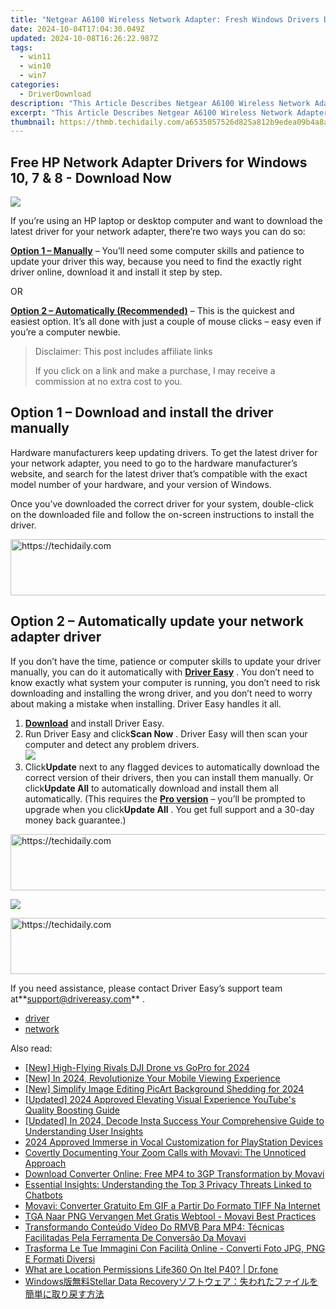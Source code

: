 ```yaml
---
title: "Netgear A6100 Wireless Network Adapter: Fresh Windows Drivers Download and Setup"
date: 2024-10-04T17:04:30.049Z
updated: 2024-10-08T16:26:22.987Z
tags:
  - win11
  - win10
  - win7
categories:
  - DriverDownload
description: "This Article Describes Netgear A6100 Wireless Network Adapter: Fresh Windows Drivers Download and Setup"
excerpt: "This Article Describes Netgear A6100 Wireless Network Adapter: Fresh Windows Drivers Download and Setup"
thumbnail: https://thmb.techidaily.com/a6535057526d825a812b9edea09b4a8a4894edee43c3184c203deba2afb4fbdc.jpg
---
```


## Free HP Network Adapter Drivers for Windows 10, 7 & 8 - Download Now

![](https://images.drivereasy.com/wp-content/uploads/2018/11/img_5bff60daf0b94.jpg)

 If you’re using an HP laptop or desktop computer and want to download the latest driver for your network adapter, there’re two ways you can do so:

[**Option 1 – Manually**](https://tools.techidaily.com/drivereasy/download/) – You’ll need some computer skills and patience to update your driver this way, because you need to find the exactly right driver online, download it and install it step by step.

OR

[**Option 2 – Automatically (Recommended)**](https://www.drivereasy.com/knowledge/hp-network-driver-download-for-windows-10-7-8/#o2) – This is the quickest and easiest option. It’s all done with just a couple of mouse clicks – easy even if you’re a computer newbie.

>  Disclaimer: This post includes affiliate links
>
>  If you click on a link and make a purchase, I may receive a commission at no extra cost to you.
>

## Option 1 – Download and install the driver manually

 Hardware manufacturers keep updating drivers. To get the latest driver for your network adapter, you need to go to the hardware manufacturer’s website, and search for the latest driver that’s compatible with the exact model number of your hardware, and your version of Windows.

 Once you’ve downloaded the correct driver for your system, double-click on the downloaded file and follow the on-screen instructions to install the driver.

<!-- affiliate ads begin -->
<a href="https://laganoo.pxf.io/c/5597632/1528688/16446" target="_top" id="1528688">
  <img src="//a.impactradius-go.com/display-ad/16446-1528688" border="0" alt="https://techidaily.com" width="728" height="90"/>
</a>
<img height="0" width="0" src="https://laganoo.pxf.io/i/5597632/1528688/16446" style="position:absolute;visibility:hidden;" border="0" />
<!-- affiliate ads end -->

## Option 2 – Automatically update your network adapter driver

 If you don’t have the time, patience or computer skills to update your driver manually, you can do it automatically with **[Driver Easy](https://tools.techidaily.com/drivereasy/download/)**  . You don’t need to know exactly what system your computer is running, you don’t need to risk downloading and installing the wrong driver, and you don’t need to worry about making a mistake when installing. Driver Easy handles it all.

1. **[Download](https://tools.techidaily.com/drivereasy/download/)**  and install Driver Easy.
2. Run Driver Easy and click**Scan Now** . Driver Easy will then scan your computer and detect any problem drivers.  
![](https://images.drivereasy.com/wp-content/uploads/2018/11/img_5bff59d2428c6.jpg)
3. Click**Update** next to any flagged devices to automatically download the correct version of their drivers, then you can install them manually. Or click**Update All** to automatically download and install them all automatically. (This requires the **[Pro version](https://tools.techidaily.com/drivereasy/download/)**  – you’ll be prompted to upgrade when you click**Update All** . You get full support and a 30-day money back guarantee.)  

<!-- affiliate ads begin -->
<a href="https://appsumo.8odi.net/c/5597632/2105864/7443" target="_top" id="2105864">
  <img src="//a.impactradius-go.com/display-ad/7443-2105864" border="0" alt="https://techidaily.com" width="728" height="90"/>
</a>
<img height="0" width="0" src="https://appsumo.8odi.net/i/5597632/2105864/7443" style="position:absolute;visibility:hidden;" border="0" />
<!-- affiliate ads end -->

![](https://images.drivereasy.com/wp-content/uploads/2018/11/img_5bff59dfc13fd.jpg)

<!-- affiliate ads begin -->
<a href="https://appsumo.8odi.net/c/5597632/2151858/7443" target="_top" id="2151858">
  <img src="//a.impactradius-go.com/display-ad/7443-2151858" border="0" alt="https://techidaily.com" width="600" height="90"/>
</a>
<img height="0" width="0" src="https://appsumo.8odi.net/i/5597632/2151858/7443" style="position:absolute;visibility:hidden;" border="0" />
<!-- affiliate ads end -->

 If you need assistance, please contact Driver Easy’s support team at**<support@drivereasy.com>** .

* [driver](https://tools.techidaily.com/drivereasy/download/)
* [network](https://tools.techidaily.com/drivereasy/download/)

<ins class="adsbygoogle"
     style="display:block"
     data-ad-format="autorelaxed"
     data-ad-client="ca-pub-7571918770474297"
     data-ad-slot="1223367746"></ins>

<ins class="adsbygoogle"
     style="display:block"
     data-ad-client="ca-pub-7571918770474297"
     data-ad-slot="8358498916"
     data-ad-format="auto"
     data-full-width-responsive="true"></ins>

<span class="atpl-alsoreadstyle">Also read:</span>
<div><ul>
<li><a href="https://fox-boxes.techidaily.com/new-high-flying-rivals-dji-drone-vs-gopro-for-2024/"><u>[New] High-Flying Rivals DJI Drone vs GoPro for 2024</u></a></li>
<li><a href="https://facebook-video-content.techidaily.com/new-in-2024-revolutionize-your-mobile-viewing-experience/"><u>[New] In 2024, Revolutionize Your Mobile Viewing Experience</u></a></li>
<li><a href="https://fox-glue.techidaily.com/new-simplify-image-editing-picart-background-shedding-for-2024/"><u>[New] Simplify Image Editing PicArt Background Shedding for 2024</u></a></li>
<li><a href="https://facebook-video-footage.techidaily.com/updated-2024-approved-elevating-visual-experience-youtubes-quality-boosting-guide/"><u>[Updated] 2024 Approved Elevating Visual Experience YouTube's Quality Boosting Guide</u></a></li>
<li><a href="https://instagram-videos.techidaily.com/updated-in-2024-decode-insta-success-your-comprehensive-guide-to-understanding-user-insights/"><u>[Updated] In 2024, Decode Insta Success Your Comprehensive Guide to Understanding User Insights</u></a></li>
<li><a href="https://article-files.techidaily.com/2024-approved-immerse-in-vocal-customization-for-playstation-devices/"><u>2024 Approved Immerse in Vocal Customization for PlayStation Devices</u></a></li>
<li><a href="https://win-amazing.techidaily.com/covertly-documenting-your-zoom-calls-with-movavi-the-unnoticed-approach/"><u>Covertly Documenting Your Zoom Calls with Movavi: The Unnoticed Approach</u></a></li>
<li><a href="https://win-amazing.techidaily.com/download-converter-online-free-mp4-to-3gp-transformation-by-movavi/"><u>Download Converter Online: Free MP4 to 3GP Transformation by Movavi</u></a></li>
<li><a href="https://tech-hub.techidaily.com/essential-insights-understanding-the-top-3-privacy-threats-linked-to-chatbots/"><u>Essential Insights: Understanding the Top 3 Privacy Threats Linked to Chatbots</u></a></li>
<li><a href="https://win-amazing.techidaily.com/movavi-converter-gratuito-em-gif-a-partir-do-formato-tiff-na-internet/"><u>Movavi: Converter Gratuito Em GIF a Partir Do Formato TIFF Na Internet</u></a></li>
<li><a href="https://win-amazing.techidaily.com/tga-naar-png-vervangen-met-gratis-webtool-movavi-best-practices/"><u>TGA Naar PNG Vervangen Met Gratis Webtool - Movavi Best Practices</u></a></li>
<li><a href="https://win-amazing.techidaily.com/transformando-conteudo-video-do-rmvb-para-mp4-tecnicas-facilitadas-pela-ferramenta-de-conversao-da-movavi/"><u>Transformando Conteúdo Vídeo Do RMVB Para MP4: Técnicas Facilitadas Pela Ferramenta De Conversão Da Movavi</u></a></li>
<li><a href="https://win-amazing.techidaily.com/trasforma-le-tue-immagini-con-facilita-online-converti-foto-jpg-png-e-formati-diversi/"><u>Trasforma Le Tue Immagini Con Facilità Online - Converti Foto JPG, PNG E Formati Diversi</u></a></li>
<li><a href="https://fake-location.techidaily.com/what-are-location-permissions-life360-on-itel-p40-drfone-by-drfone-virtual-android/"><u>What are Location Permissions Life360 On Itel P40? | Dr.fone</u></a></li>
<li><a href="https://instagram-clips.techidaily.com/1720600267364-windowsstellar-data-recovery/"><u>Windows版無料Stellar Data Recoveryソフトウェア：失われたファイルを簡単に取り戻す方法</u></a></li>
</ul></div>

